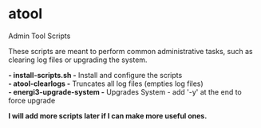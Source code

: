 # atool
Admin Tool Scripts

These scripts are meant to perform common administrative tasks, such as clearing log files or upgrading the system.

**- install-scripts.sh -** Install and configure the scripts<br />
**- atool-clearlogs -** Truncates all log files (empties log files)<br />
**- energi3-upgrade-system -** Upgrades System - add '-y' at the end to force upgrade<br />

**I will add more scripts later if I can make more useful ones.**

